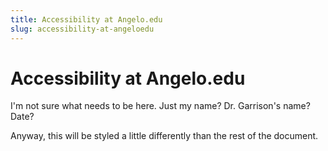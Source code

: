 ```yaml
---
title: Accessibility at Angelo.edu
slug: accessibility-at-angeloedu
---
```


# Accessibility at Angelo.edu

<!-- <time>Fall 2023, Dr. Kevin Garrison, Jeff Caldwell</time> -->
I'm not sure what needs to be here. Just my name? Dr. Garrison's name? Date?

Anyway, this will be styled a little differently than the rest of the document.